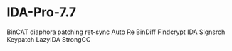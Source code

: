 # IDA-Pro-7.7
BinCAT   diaphora   patching   ret-sync   Auto Re   BinDiff   Findcrypt   IDA Signsrch   Keypatch   LazyIDA   StrongCC
